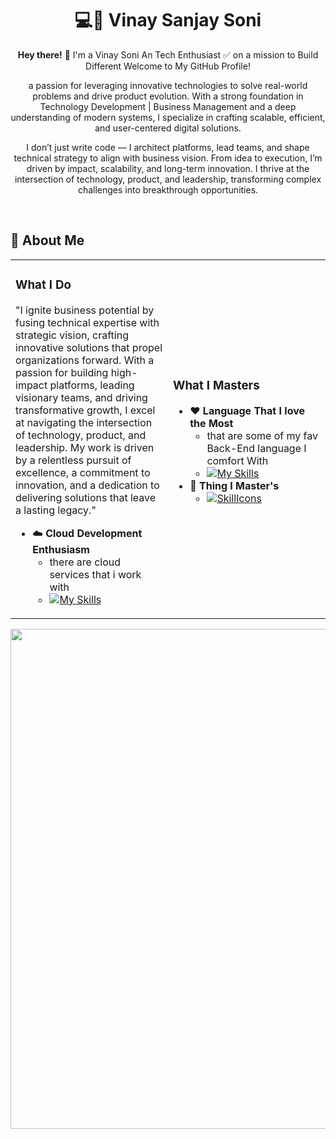 # <div align="center">💻💭 **Vinay Sanjay Soni**</div>

<div align="center">
  <p><strong>Hey there!</strong> 👋 I'm a Vinay Soni An Tech Enthusiast ✅ on a mission to Build Different Welcome to My GitHub Profile!</p>
</div>

<div align="center">
  <p>a passion for leveraging innovative technologies to solve real-world problems and drive product evolution. With a strong foundation in Technology Development | Business Management and a deep understanding of modern systems, I specialize in crafting scalable, efficient, and user-centered digital solutions.

I don’t just write code — I architect platforms, lead teams, and shape technical strategy to align with business vision. From idea to execution, I’m driven by impact, scalability, and long-term innovation. I thrive at the intersection of technology, product, and leadership, transforming complex challenges into breakthrough opportunities.

</p>
</div>

<br>

## 💫 About Me
<div align="center">
<table>
  
<tr>
<td width="50%">

### What I Do
"I ignite business potential by fusing technical expertise with strategic vision, crafting innovative solutions that propel organizations forward. With a passion for building high-impact platforms, leading visionary teams, and driving transformative growth, I excel at navigating the intersection of technology, product, and leadership. My work is driven by a relentless pursuit of excellence, a commitment to innovation, and a dedication to delivering solutions that leave a lasting legacy."
- ☁️ **Cloud Development Enthusiasm**
  - there are cloud services that i work with
  - [![My Skills](https://skillicons.dev/icons?i=aws,gcp,azure,firebase&perline=5)](https://skillicons.dev)

</td>
<td width="50%">

### What I Masters
- ❤️ **Language That I love the Most**
  - that are some of my fav Back-End language I comfort With
  - [![My Skills](https://skillicons.dev/icons?i=nodejs,java,python,ruby,cs,net,php,go,swift,kotlin,rust,haskell,perl,dart,crystal&perline=5)](https://skillicons.dev)
- 👾 **Thing I Master's**
  - [![SkillIcons](https://skillicons.dev/icons?i=js,ts,html,css,c,cpp,tailwind,vue,nuxt,mongodb,prisma,docker&perline=6)](https://skillicons.dev)

</td>
</tr>

</table>

<div align="center">

<img src="" alt="" width="800px">

</div>

